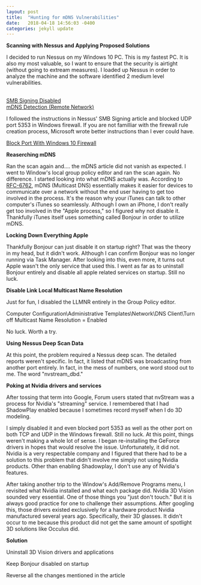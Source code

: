 ```yaml
---
layout: post
title:  "Hunting for mDNS Vulnerabilities"
date:   2018-04-18 14:56:03 -0400
categories: jekyll update
---
```


<b>Scanning with Nessus and Applying Proposed Solutions</b>

I decided to run Nessus on my Windows 10 PC. This is my fastest PC. It is also my most valuable, so I want to ensure that the security is airtight (without going to extream measures). I loaded up Nessus in order to analyze the machine and the software identified 2 medium level vulnerabilities.

<br>[SMB Signing Disabled][SMB-Signing]
<br>[mDNS Detection (Remote Network)][mDNS-Detection]

I followed the instructions in Nessus' SMB Signing article and blocked UDP port 5353 in Windows firewall. If you are not familliar with the firewall rule creation process, Microsoft wrote better instructions than I ever could have.

[Block Port With Windows 10 Firewall][port]

<b>Reaserching mDNS</b>

Ran the scan again and.... the mDNS article did not vanish as expected. I went to Window's local group policy editor and ran the scan again. No difference. I started looking into what mDNS actually was. According to [RFC-6762][RFC-6762], mDNS (Multicast DNS) essentially makes it easier for devices to communicate over a network without the end user having to get too involved in the process. It's the reason why your iTunes can talk to other computer's iTunes so seamlessly. Although I own an iPhone, I don't really get too involved in the "Apple process," so I figured why not disable it. Thankfully iTunes itself uses something called Bonjour in order to utilize mDNS.

<b>Locking Down Everything Apple</b>

Thankfully Bonjour can just disable it on startup right? That was the theory in my head, but it didn't work. Although I can confirm Bonjour was no longer running via Task Manager. After looking into this, even more, it turns out Apple wasn't the only service that used this. I went as far as to uninstall Bonjour entirely and disable all apple related services on startup. Still no luck.

<b>Disable Link Local Multicast Name Resolution</b>

Just for fun, I disabled the LLMNR entirely in the Group Policy editor.

Computer Configuration\Administrative Templates\Network\DNS Client\Turn off Multicast Name Resolution = Enabled

No luck. Worth a try.

<b>Using Nessus Deep Scan Data</b>

At this point, the problem required a Nessus deep scan. The detailed reports weren't specific. In fact, it listed that mDNS was broadcasting from another port entirely. In fact, in the mess of numbers, one word stood out to me. The word "nvstream_dbd."

<b>Poking at Nvidia drivers and services</b>

After tossing that term into Google, Forum users stated that nvStream was a process for Nvidia's "streaming" service. I remembered that I had ShadowPlay enabled because I sometimes record myself when I do 3D modeling. 

I simply disabled it and even blocked port 5353 as well as the other port on both TCP and UDP in the Windows firewall. Still no luck. At this point, things weren't making a whole lot of sense. I began re-installing the GeForce drivers in hopes that would resolve the issue. Unfortunately, it did not. Nvidia is a very respectable company and I figured that there had to be a solution to this problem that didn't involve me simply not using Nvidia products. Other than enabling Shadowplay, I don't use any of Nvidia's features.

After taking another trip to the Window's Add/Remove Programs menu, I revisited what Nvidia installed and what each package did. Nvidia 3D Vision sounded very essential. One of those things you "just don't touch." But it is always good practice for one to challenge their assumptions. After googling this, those drivers existed exclusively for a hardware product Nvidia manufactured several years ago. Specifically, their 3D glasses. It didn't occur to me because this product did not get the same amount of spotlight 3D solutions like Occulus did.

<b>Solution</b>

Uninstall 3D Vision drivers and applications

Keep Bonjour disabled on startup

Reverse all the changes mentioned in the article

[SMB-Signing]: https://www.tenable.com/plugins/nessus/57608
[mDNS-Detection]: https://www.tenable.com/plugins/nessus/12218
[RFC-6762]: https://tools.ietf.org/html/rfc6762
[port]: https://docs.microsoft.com/en-us/windows/security/identity-protection/windows-firewall/create-an-inbound-port-rule
